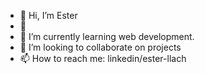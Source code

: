 - 👋 Hi, I’m Ester
- 👀 
- 🌱 I’m currently learning web development.
- 💞️ I’m looking to collaborate on projects
- 📫 How to reach me: linkedin/ester-llach

<!---
Ellbcn/Ellbcn is a ✨ special ✨ repository because its `README.md` (this file) appears on your GitHub profile.
You can click the Preview link to take a look at your changes.
--->
